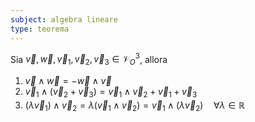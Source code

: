 ```yaml
---
subject: algebra lineare
type: teorema
---
```

Sia $\vec{v},\vec{w},\vec{v}_1,\vec{v}_2,\vec{v}_3\in\mathcal{V}^3_O$, allora
1. $\vec{v}\wedge\vec{w}=-\vec{w}\wedge\vec{v}$
2. $\vec{v}_1\wedge(\vec{v}_2+\vec{v}_3)=\vec{v}_1\wedge\vec{v}_2+\vec{v}_1+\vec{v}_3$
3. $(\lambda\vec{v}_1)\wedge\vec{v}_2=\lambda(\vec{v}_1\wedge\vec{v}_2)=\vec{v}_1\wedge(\lambda\vec{v}_2)\quad\forall\lambda\in\mathbb{R}$